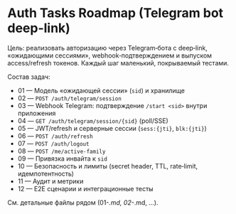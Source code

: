 # Auth Tasks Roadmap (Telegram bot deep-link)

Цель: реализовать авторизацию через Telegram‑бота с deep‑link, «ожидающими сессиями», webhook‑подтверждением и выпуском access/refresh токенов. Каждый шаг маленький, покрываемый тестами.

Состав задач:
- 01 — Модель «ожидающей сессии» (`sid`) и хранилище
- 02 — `POST /auth/telegram/session`
- 03 — Webhook Telegram: подтверждение `/start <sid>` внутри приложения
- 04 — `GET /auth/telegram/session/{sid}` (poll/SSE)
- 05 — JWT/refresh и серверные сессии (`sess:{jti}`, `blk:{jti}`)
- 06 — `POST /auth/refresh`
- 07 — `POST /auth/logout`
- 08 — `POST /me/active-family`
- 09 — Привязка инвайта к `sid`
- 10 — Безопасность и лимиты (secret header, TTL, rate‑limit, идемпотентность)
- 11 — Аудит и метрики
- 12 — E2E сценарии и интеграционные тесты

См. детальные файлы рядом (01-*.md, 02-*.md, ...).

